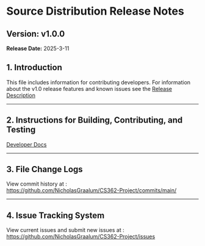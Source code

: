 # Source Distribution Release Notes

## Version: v1.0.0  
**Release Date:** 2025-3-11  

## 1. Introduction  
This file includes information for contributing developers. For information about the v1.0 release features and known issues see the [Release Description](https://github.com/NicholasGraalum/CS362-Project/releases/v1.0.0)

---

## 2. Instructions for Building, Contributing, and Testing  
[Developer Docs](https://github.com/NicholasGraalum/CS362-Project/blob/main/documentation/developerDocumentation.md)

---

## 3. File Change Logs
View commit history at :  
https://github.com/NicholasGraalum/CS362-Project/commits/main/ 

---

## 4. Issue Tracking System

View current issues and submit new issues at :  
https://github.com/NicholasGraalum/CS362-Project/issues